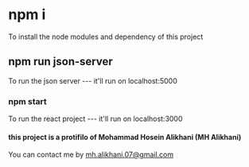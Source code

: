 # npm i

To install the node modules and dependency of this project

## npm run json-server

To run the json server --- it'll run on localhost:5000

### npm start

To run the react project --- it'll run on localhost:3000

#### this project is a protifilo of Mohammad Hosein Alikhani (MH Alikhani)

You can contact me by mh.alikhani.07@gmail.com
